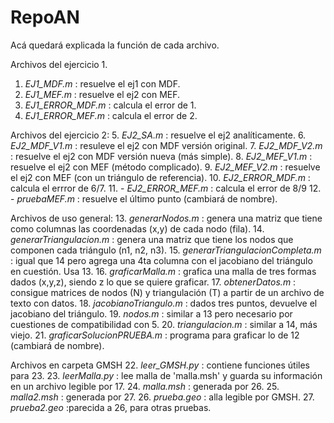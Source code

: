 # RepoAN
Acá quedará explicada la función de cada archivo.

Archivos del ejercicio 1.
1. _EJ1_MDF.m_ : resuelve el ej1 con MDF.
2. _EJ1_MEF.m_ : resuelve el ej2 con MEF.
3. _EJ1_ERROR_MDF.m_ : calcula el error de 1.
4. _EJ1_ERROR_MEF.m_ : calcula el error de 2.
  
Archivos del ejercicio 2:
5. _EJ2_SA.m_ : resuelve el ej2 analíticamente.
6. _EJ2_MDF_V1.m_ : resuleve el ej2 con MDF versión original.
7. _EJ2_MDF_V2.m_ : resuelve el ej2 con MDF versión nueva (más simple).
8. _EJ2_MEF_V1.m_ : resuelve el ej2 con MEF (método complicado).
9.  _EJ2_MEF_V2.m_ : resuelve el ej2 con MEF (con un triángulo de referencia).
10. _EJ2_ERROR_MDF.m_ : calcula el errror de 6/7.
11. - _EJ2_ERROR_MEF.m_ : calcula el error de 8/9
12. - _pruebaMEF.m_ : resuelve el último punto (cambiará de nombre).

Archivos de uso general:
13. _generarNodos.m_ : genera una matriz que tiene como columnas las coordenadas (x,y) de cada nodo (fila).
14. _generarTriangulacion.m_ : genera una matriz que tiene los nodos que componen cada triángulo (n1, n2, n3).
15. _generarTriangulacionCompleta.m_ : igual que 14 pero agrega una 4ta columna con el jacobiano del triángulo en cuestión. Usa 13.
16. _graficarMalla.m_ : grafica una malla de tres formas dados (x,y,z), siendo z lo que se quiere graficar.
17. _obtenerDatos.m_ : consigue matrices de nodos (N) y triangulación (T) a partir de un archivo de texto con datos. 
18. _jacobianoTriangulo.m_ : dados tres puntos, devuelve el jacobiano del triángulo. 
19. _nodos.m_ : similar a 13 pero necesario por cuestiones de compatibilidad con 5.
20. _triangulacion.m_ : similar a 14, más viejo.
21. _graficarSolucionPRUEBA.m_ : programa para graficar lo de 12 (cambiará de nombre).

Archivos en carpeta GMSH
22. _leer_GMSH.py_ : contiene funciones útiles para 23.
23. _leerMalla.py_ : lee malla de 'malla.msh' y guarda su información en un archivo legible por 17.
24. _malla.msh_ : generada por 26.
25. _malla2.msh_ : generada por 27.
26. _prueba.geo_ : alla legible por GMSH.
27. _prueba2.geo_ :parecida a 26, para otras pruebas. 
